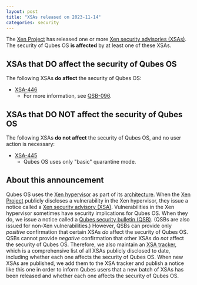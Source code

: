 ```yaml
---
layout: post
title: "XSAs released on 2023-11-14"
categories: security
---
```


The [Xen Project](https://xenproject.org/) has released one or more [Xen security advisories (XSAs)](https://xenbits.xen.org/xsa/).
The security of Qubes OS **is affected** by at least one of these XSAs.

## XSAs that DO affect the security of Qubes OS

The following XSAs **do affect** the security of Qubes OS:

- [XSA-446](https://xenbits.xen.org/xsa/advisory-446.html)
  - For more information, see [QSB-096](/news/2023/11/14/qsb-096/).

## XSAs that DO NOT affect the security of Qubes OS

The following XSAs **do not affect** the security of Qubes OS, and no user action is necessary:

- [XSA-445](https://xenbits.xen.org/xsa/advisory-445.html)
  - Qubes OS uses only "basic" quarantine mode.

## About this announcement

Qubes OS uses the [Xen hypervisor](https://wiki.xenproject.org/wiki/Xen_Project_Software_Overview) as part of its [architecture](/doc/architecture/). When the [Xen Project](https://xenproject.org/) publicly discloses a vulnerability in the Xen hypervisor, they issue a notice called a [Xen security advisory (XSA)](https://xenproject.org/developers/security-policy/). Vulnerabilities in the Xen hypervisor sometimes have security implications for Qubes OS. When they do, we issue a notice called a [Qubes security bulletin (QSB)](/security/qsb/). (QSBs are also issued for non-Xen vulnerabilities.) However, QSBs can provide only *positive* confirmation that certain XSAs *do* affect the security of Qubes OS. QSBs cannot provide *negative* confirmation that other XSAs do *not* affect the security of Qubes OS. Therefore, we also maintain an [XSA tracker](/security/xsa/), which is a comprehensive list of all XSAs publicly disclosed to date, including whether each one affects the security of Qubes OS. When new XSAs are published, we add them to the XSA tracker and publish a notice like this one in order to inform Qubes users that a new batch of XSAs has been released and whether each one affects the security of Qubes OS.

